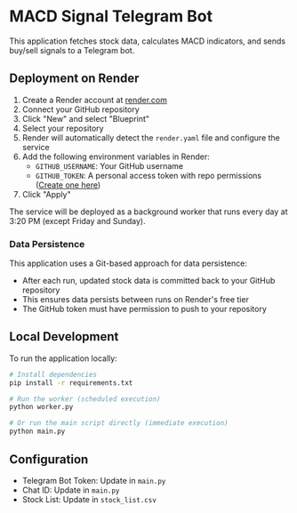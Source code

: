 # MACD Signal Telegram Bot

This application fetches stock data, calculates MACD indicators, and sends buy/sell signals to a Telegram bot.

## Deployment on Render

1. Create a Render account at [render.com](https://render.com)
2. Connect your GitHub repository
3. Click "New" and select "Blueprint" 
4. Select your repository
5. Render will automatically detect the `render.yaml` file and configure the service
6. Add the following environment variables in Render:
   - `GITHUB_USERNAME`: Your GitHub username
   - `GITHUB_TOKEN`: A personal access token with repo permissions ([Create one here](https://github.com/settings/tokens))
7. Click "Apply"

The service will be deployed as a background worker that runs every day at 3:20 PM (except Friday and Sunday).

### Data Persistence

This application uses a Git-based approach for data persistence:
- After each run, updated stock data is committed back to your GitHub repository
- This ensures data persists between runs on Render's free tier
- The GitHub token must have permission to push to your repository

## Local Development

To run the application locally:

```bash
# Install dependencies
pip install -r requirements.txt

# Run the worker (scheduled execution)
python worker.py

# Or run the main script directly (immediate execution)
python main.py
```

## Configuration

- Telegram Bot Token: Update in `main.py`
- Chat ID: Update in `main.py`
- Stock List: Update in `stock_list.csv` 